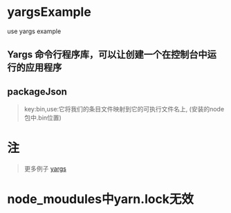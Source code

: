 # yargsExample
use yargs example

## Yargs 命令行程序库，可以让创建一个在控制台中运行的应用程序

## packageJson
> key:bin,use:它将我们的条目文件映射到它的可执行文件名上, (安装的node包中.bin位置)

# 注
> 更多例子 [yargs](https://github.com/yargs/yargs/blob/main/docs/examples.md)

# node_moudules中yarn.lock无效